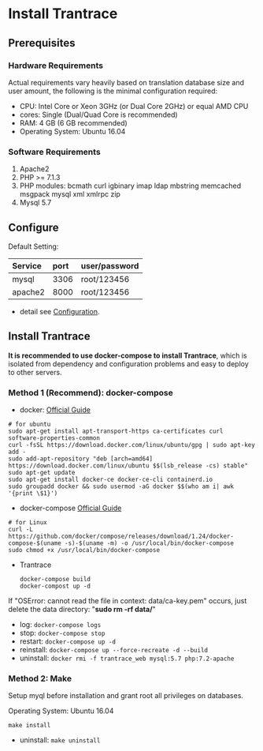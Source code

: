 # Install Trantrace

## Prerequisites

### Hardware Requirements

Actual requirements vary heavily based on translation database size and user amount, the following is the minimal configuration required:

* CPU: Intel Core or Xeon 3GHz (or Dual Core 2GHz) or equal AMD CPU
* cores: Single (Dual/Quad Core is recommended)
* RAM: 4 GB (6 GB recommended)
* Operating System: Ubuntu 16.04

### Software Requirements

1. Apache2
2. PHP &gt;= 7.1.3
3. PHP modules: bcmath curl igbinary imap ldap mbstring memcached msgpack mysql xml xmlrpc zip
4. Mysql 5.7

## Configure

Default Setting:

| Service | port | user/password |
| :--- | :--- | :--- |
| mysql | 3306 | root/123456 |
| apache2 | 8000 | root/123456 |

* detail see [Configuration](configuration.md).

## Install Trantrace

**It is recommended to use docker-compose to install Trantrace**, which is isolated from dependency and configuration problems and easy to deploy to other servers.

### Method 1 \(Recommend\): docker-compose

* docker: [Official Guide](https://docs.docker.com/install/linux/docker-ce/ubuntu/)

```
# for ubuntu
sudo apt-get install apt-transport-https ca-certificates curl software-properties-common
curl -fsSL https://download.docker.com/linux/ubuntu/gpg | sudo apt-key add -
sudo add-apt-repository "deb [arch=amd64] https://download.docker.com/linux/ubuntu $$(lsb_release -cs) stable" 
sudo apt-get update 
sudo apt-get install docker-ce docker-ce-cli containerd.io 
sudo groupadd docker && sudo usermod -aG docker $$(who am i| awk '{print \$1}')
```

* docker-compose [Official Guide](https://docs.docker.com/compose/install/)

```
# for Linux
curl -L https://github.com/docker/compose/releases/download/1.24/docker-compose-$(uname -s)-$(uname -m) -o /usr/local/bin/docker-compose
sudo chmod +x /usr/local/bin/docker-compose
```

* Trantrace

  ```
  docker-compose build
  docker-compost up -d
  ```

If "OSError: cannot read the file in context: data/ca-key.pem" occurs, just delete the data directory: "**sudo rm -rf data/**"

* log: `docker-compose logs`
* stop: `docker-compose stop`
* restart: `docker-compose up -d`
* reinstall: `docker-compose up --force-recreate -d --build`
* uninstall: `docker rmi -f trantrace_web mysql:5.7 php:7.2-apache`  

### Method 2: Make

Setup myql before installation and grant root all privileges on databases.

Operating System: Ubuntu 16.04

```
make install
```

* uninstall: `make uninstall`



